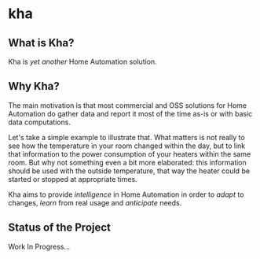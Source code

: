 kha
===

## What is Kha?
Kha is *yet another* Home Automation solution.

## Why Kha?
The main motivation is that most commercial and OSS solutions for Home Automation do gather data and report it most of the time as-is or with basic data computations.

Let's take a simple example to illustrate that.
What matters is not really to see how the temperature in your room changed within the day, but to link that information to the power consumption of your heaters within the same room. But why not something even a bit more elaborated: this information should be used with the outside temperature, that way the heater could be started or stopped at appropriate times.

Kha aims to provide *intelligence* in Home Automation in order to *adapt* to changes, *learn* from real usage and *anticipate* needs.

## Status of the Project
Work In Progress...
